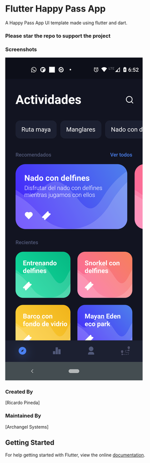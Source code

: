 # Flutter Happy Pass App
A Happy Pass App UI template made using flutter and dart.

### Please star the repo to support the project

### Screenshots

<img src="assets/pics/appShots.png"   />

### Created By

[Ricardo Pineda]

### Maintained By

[Archangel Systems]



## Getting Started

For help getting started with Flutter, view the online
[documentation](https://flutter.dev/).